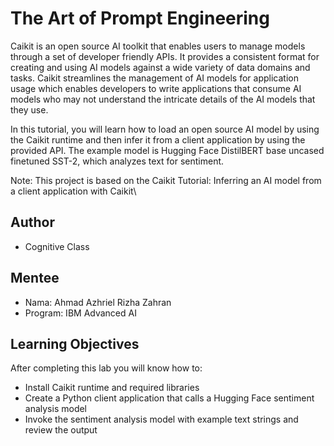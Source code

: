 # The Art of Prompt Engineering

Caikit is an open source AI toolkit that enables users to manage models through a set of developer friendly APIs. It provides a consistent format for creating and using AI models against a wide variety of data domains and tasks. Caikit streamlines the management of AI models for application usage which enables developers to write applications that consume AI models who may not understand the intricate details of the AI models that they use.

In this tutorial, you will learn how to load an open source AI model by using the Caikit runtime and then infer it from a client application by using the provided API. The example model is Hugging Face DistilBERT base uncased finetuned SST-2, which analyzes text for sentiment.

Note: This project is based on the Caikit Tutorial: Inferring an AI model from a client application with Caikit\

## Author
- Cognitive Class

## Mentee
- Nama: Ahmad Azhriel Rizha Zahran
- Program: IBM Advanced AI
  
## Learning Objectives
After completing this lab you will know how to:

- Install Caikit runtime and required libraries
- Create a Python client application that calls a Hugging Face sentiment analysis model
- Invoke the sentiment analysis model with example text strings and review the output
